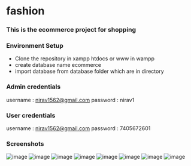 # fashion

### This is the ecommerce project for shopping

### Environment Setup

* Clone the repository in xampp htdocs or www in wampp
* create database name ecommerce
* import database from database folder which are in directory

### Admin credentials

username : nirav1562@gmail.com
password : nirav1

### User credentials

username : nirav1562@gmail.com
password : 7405672601

### Screenshots

![image](https://github.com/Shahnawaz-Vora/fashion/assets/69008205/272940e1-385d-43fc-bed1-3854839c23dd)
![image](https://github.com/Shahnawaz-Vora/fashion/assets/69008205/42cd6322-a28d-4ec7-9a12-c026f14b5e8e)
![image](https://github.com/Shahnawaz-Vora/fashion/assets/69008205/3fce0674-e188-4cfd-956e-bc71c35d1b37)
![image](https://github.com/Shahnawaz-Vora/fashion/assets/69008205/3073867e-87da-4d64-b0fd-6b9abd100275)
![image](https://github.com/Shahnawaz-Vora/fashion/assets/69008205/6a6ba5be-a900-4efe-8f63-02b32dd098bf)
![image](https://github.com/Shahnawaz-Vora/fashion/assets/69008205/afe5dae2-9348-42c3-965d-20f0571cac25)
![image](https://github.com/Shahnawaz-Vora/fashion/assets/69008205/fd73f145-f88b-427d-9303-9ffa558c9d9b)
![image](https://github.com/Shahnawaz-Vora/fashion/assets/69008205/aa87f3b8-d977-464d-b692-550318c1b705)

